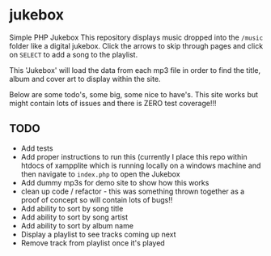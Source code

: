 # jukebox
Simple PHP Jukebox
This repository displays music dropped into the `/music` folder like a digital jukebox. Click the arrows to skip through pages and click on `SELECT` to add a song to the playlist.

This 'Jukebox' will load the data from each mp3 file in order to find the title, album and cover art to display within the site. 

Below are some todo's, some big, some nice to have's. This site works but might contain lots of issues and there is ZERO test coverage!!! 

## TODO
* Add tests
* Add proper instructions to run this (currently I place this repo within htdocs of xampplite which is running locally on a windows machine and then navigate to `index.php`  to open the Jukebox
* Add dummy mp3s for demo site to show how this works
* clean up code / refactor - this was something thrown together as a proof of concept so will contain lots of bugs!!
* Add ability to sort by song title
* Add ability to sort by song artist
* Add ability to sort by album name
* Display a playlist to see tracks coming up next
* Remove track from playlist once it's played

